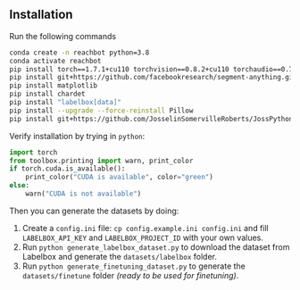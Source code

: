 ## Installation
Run the following commands
```bash
conda create -n reachbot python=3.8
conda activate reachbot
pip install torch==1.7.1+cu110 torchvision==0.8.2+cu110 torchaudio==0.7.2 -f https://download.pytorch.org/whl/torch_stable.html
pip install git+https://github.com/facebookresearch/segment-anything.git
pip install matplotlib
pip install chardet
pip install "labelbox[data]"
pip install --upgrade --force-reinstall Pillow
pip install git+https://github.com/JosselinSomervilleRoberts/JossPythonToolbox.git
```
Verify installation by trying in `python`:
```python
import torch
from toolbox.printing import warn, print_color
if torch.cuda.is_available():
    print_color("CUDA is available", color="green")
else:
    warn("CUDA is not available")
```
Then you can generate the datasets by doing:
1. Create a `config.ini` file: `cp config.example.ini config.ini` and fill `LABELBOX_API_KEY` and `LABELBOX_PROJECT_ID` with your own values.
2. Run `python generate_labelbox_dataset.py` to download the dataset from Labelbox and generate the `datasets/labelbox` folder.
3. Run `python generate_finetuning_dataset.py` to generate the `datasets/finetune` folder *(ready to be used for finetuning)*.